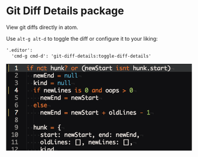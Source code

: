 # Git Diff Details package

View git diffs directly in atom.

Use `alt-g alt-d` to toggle the diff or configure it to your liking:

```
'.editor':
  'cmd-g cmd-d': 'git-diff-details:toggle-diff-details'
```

![git-diff-details](/demo.gif?raw=true)

